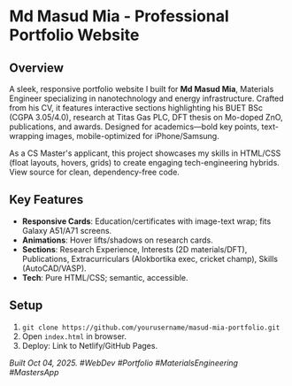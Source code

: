 # Md Masud Mia - Professional Portfolio Website

## Overview

A sleek, responsive portfolio website I built for **Md Masud Mia**, Materials Engineer specializing in nanotechnology and energy infrastructure. Crafted from his CV, it features interactive sections highlighting his BUET BSc (CGPA 3.05/4.0), research at Titas Gas PLC, DFT thesis on Mo-doped ZnO, publications, and awards. Designed for academics—bold key points, text-wrapping images, mobile-optimized for iPhone/Samsung.

As a CS Master's applicant, this project showcases my skills in HTML/CSS (float layouts, hovers, grids) to create engaging tech-engineering hybrids. View source for clean, dependency-free code.

## Key Features

- **Responsive Cards**: Education/certificates with image-text wrap; fits Galaxy A51/A71 screens.
- **Animations**: Hover lifts/shadows on research cards.
- **Sections**: Research Experience, Interests (2D materials/DFT), Publications, Extracurriculars (Alokbortika exec, cricket champ), Skills (AutoCAD/VASP).
- **Tech**: Pure HTML/CSS; semantic, accessible.

## Setup

1. `git clone https://github.com/yourusername/masud-mia-portfolio.git`
2. Open `index.html` in browser.
3. Deploy: Link to Netlify/GitHub Pages.

*Built Oct 04, 2025. #WebDev #Portfolio #MaterialsEngineering #MastersApp*
